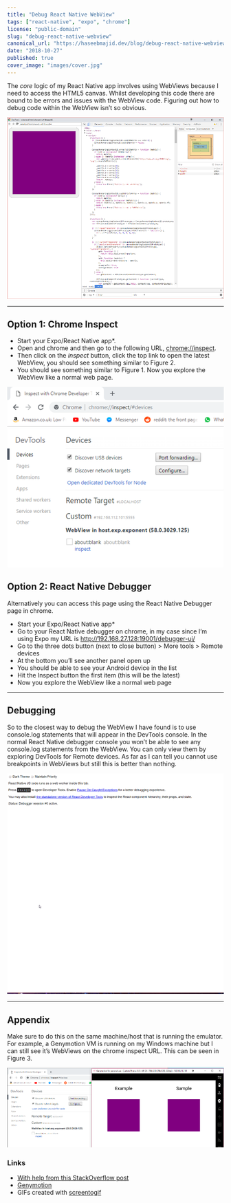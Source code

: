 ```yaml
---
title: "Debug React Native WebView"
tags: ["react-native", "expo", "chrome"]
license: "public-domain"
slug: "debug-react-native-webview"
canonical_url: "https://haseebmajid.dev/blog/debug-react-native-webview"
date: "2018-10-27"
published: true
cover_image: "images/cover.jpg"
---
```


The _core_ logic of my React Native app involves using WebViews because I need to access the HTML5 canvas. Whilst
developing this code there are bound to be errors and issues with the WebView code. Figuring out how to debug
code within the WebView isn’t so obvious.

![Figure 1: Chrome Inspect for the WebView](images/webview-dev-tools.png)

---

## Option 1: Chrome Inspect

- Start your Expo/React Native app\*.
- Open and chrome and then go to the following URL, [chrome://inspect](chrome://inspect).
- Then click on the _inspect_ button, click the top link to open the latest WebView, you should see something similar to Figure 2.
- You should see something similar to Figure 1. Now you explore the WebView like a normal web page.

![Figure 2: List of WebView](images/chrome-inspect.png)

## Option 2: React Native Debugger

Alternatively you can access this page using the React Native Debugger page in chrome.

- Start your Expo/React Native app\*
- Go to your React Native debugger on chrome, in my case since I’m using Expo my URL is http://192.168.27.128:19001/debugger-ui/
- Go to the three dots button (next to close button) > More tools > Remote devices
- At the bottom you’ll see another panel open up
- You should be able to see your Android device in the list
- Hit the Inspect button the first item (this will be the latest)
- Now you explore the WebView like a normal web page

---

## Debugging

So to the closest way to debug the WebView I have found is to use console.log statements that will appear in the
DevTools console. In the normal React Native debugger console you won’t be able to see any console.log statements
from the WebView. You can only view them by exploring DevTools for Remote devices. As far as I can tell you cannot
use breakpoints in WebViews but still this is better than nothing.

![Figure 3: Open DevTools for Remote devices](images/devtools.gif)

---

## Appendix

Make sure to do this on the same machine/host that is running the emulator. For example, a Genymotion VM is
running on my Windows machine but I can still see it’s WebViews on the chrome inspect URL. This can be seen in Figure 3.

![Figure 4: List of WebView](images/chrome-inspect-emulator.png)

### Links

- [With help from this StackOverflow post](https://stackoverflow.com/questions/47711418/debugging-webview-in-react-native-apps?rq=1)
- [Genymotion](https://www.genymotion.com/)
- GIFs created with [screentogif](https://www.screentogif.com/)
